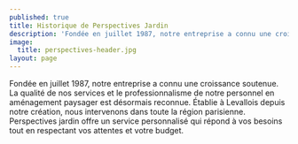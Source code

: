 ```yaml
---
published: true
title: Historique de Perspectives Jardin
description: 'Fondée en juillet 1987, notre entreprise a connu une croissance soutenue.'
image:
  title: perspectives-header.jpg
layout: page
---
```

Fondée en juillet 1987, notre entreprise a connu une croissance soutenue. La qualité de nos services et le professionnalisme de notre personnel en aménagement paysager est désormais reconnue. Établie à Levallois depuis notre création, nous intervenons dans toute la région parisienne. Perspectives jardin offre un service personnalisé qui répond à vos besoins tout en respectant vos attentes et votre budget.